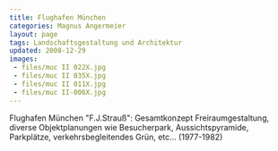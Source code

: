 ```yaml
---
title: Flughafen München
categories: Magnus Angermeier
layout: page
tags: Landschaftsgestaltung und Architektur
updated: 2008-12-29
images:
 - files/muc II 022X.jpg
 - files/muc II 035X.jpg
 - files/muc II 011X.jpg
 - files/muc II-006X.jpg
---
```


Flughafen München "F.J.Strauß": Gesamtkonzept Freiraumgestaltung, diverse Objektplanungen wie Besucherpark, Aussichtspyramide, Parkplätze, verkehrsbegleitendes Grün, etc... (1977-1982)
